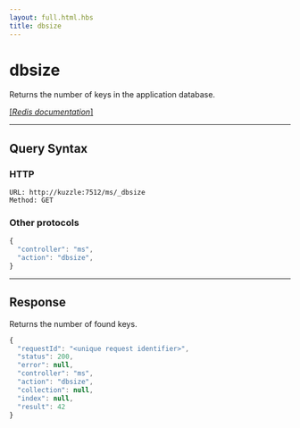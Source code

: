 ```yaml
---
layout: full.html.hbs
title: dbsize
---
```


# dbsize

Returns the number of keys in the application database.

[[_Redis documentation_]](https://redis.io/commands/dbsize)

---

## Query Syntax

### HTTP

```http
URL: http://kuzzle:7512/ms/_dbsize
Method: GET  
```

### Other protocols

```js
{
  "controller": "ms",
  "action": "dbsize",
}
```

---

## Response

Returns the number of found keys.

```javascript
{
  "requestId": "<unique request identifier>",
  "status": 200,
  "error": null,
  "controller": "ms",
  "action": "dbsize",
  "collection": null,
  "index": null,
  "result": 42
}
```
